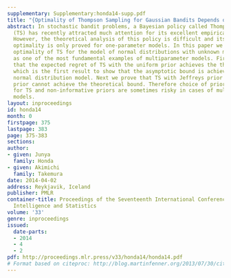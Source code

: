 ```yaml
---
supplementary: Supplementary:honda14-supp.pdf
title: "{Optimality of Thompson Sampling for Gaussian Bandits Depends on Priors}"
abstract: In stochastic bandit problems, a Bayesian policy called Thompson sampling
  (TS) has recently attracted much attention for its excellent empirical performance.
  However, the theoretical analysis of this policy is difficult and its asymptotic
  optimality is only proved for one-parameter models. In this paper we discuss the
  optimality of TS for the model of normal distributions with unknown means and variances
  as one of the most fundamental examples of multiparameter models. First we prove
  that the expected regret of TS with the uniform prior achieves the theoretical bound,
  which is the first result to show that the asymptotic bound is achievable for the
  normal distribution model. Next we prove that TS with Jeffreys prior and reference
  prior cannot achieve the theoretical bound. Therefore choice of priors is important
  for TS and non-informative priors are sometimes risky in cases of multiparameter
  models.
layout: inproceedings
id: honda14
month: 0
firstpage: 375
lastpage: 383
page: 375-383
sections: 
author:
- given: Junya
  family: Honda
- given: Akimichi
  family: Takemura
date: 2014-04-02
address: Reykjavik, Iceland
publisher: PMLR
container-title: Proceedings of the Seventeenth International Conference on Artificial
  Intelligence and Statistics
volume: '33'
genre: inproceedings
issued:
  date-parts:
  - 2014
  - 4
  - 2
pdf: http://proceedings.mlr.press/v33/honda14/honda14.pdf
# Format based on citeproc: http://blog.martinfenner.org/2013/07/30/citeproc-yaml-for-bibliographies/
---
```

